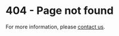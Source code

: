 <!-- _404.md -->
<div class="not-found-page-wrapper"> 
    <div>
        <h1>404 - Page not found</h1>
        <p>For more information, please <a href="mailto:contact@seashell.sh">contact us</a>.</p>
    </div>
</div>
